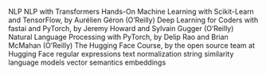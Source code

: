 
NLP
NLP with Transformers
Hands-On Machine Learning with Scikit-Learn and TensorFlow, by Aurélien Géron (O’Reilly)
Deep Learning for Coders with fastai and PyTorch, by Jeremy Howard and Sylvain Gugger (O’Reilly)
Natural Language Processing with PyTorch, by Delip Rao and Brian McMahan (O’Reilly)
The Hugging Face Course, by the open source team at Hugging Face
regular expressions
text normalization
string similarity
language models
vector semantics
embeddings

